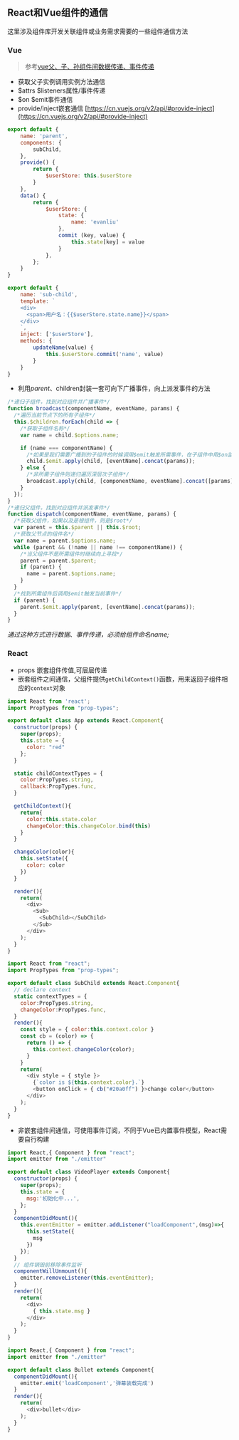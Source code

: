## React和Vue组件的通信

这里涉及组件库开发关联组件或业务需求需要的一些组件通信方法

### Vue

> 参考[vue父、子、孙组件间数据传递、事件传递](https://juejin.im/post/5b570924e51d45195f0b3bb3)

- 获取父子实例调用实例方法通信
- $attrs $listeners属性/事件传递
- $on $emit事件通信
- provide/inject嵌套通信
[https://cn.vuejs.org/v2/api/#provide-inject](https://cn.vuejs.org/v2/api/#provide-inject)
```javascript
export default {
    name: 'parent',
    components: {
        subChild,
    },
    provide() {
        return {
            $userStore: this.$userStore
        }
    },
    data() {
        return {
            $userStore: {
                state: {
                    name: 'evanliu'
                },
                commit (key, value) {
                    this.state[key] = value
                }
            },
        };
    }
}
```
```javascript
export default {
    name: 'sub-child',
    template: `
    <div>
      <span>用户名：{{$userStore.state.name}}</span>
    </div>
    `,
    inject: ['$userStore'],
    methods: {
        updateName(value) {
            this.$userStore.commit('name', value)
        }
    }
}
```
- 利用$parent、$children封装一套可向下广播事件，向上派发事件的方法
```javascript
/*递归子组件，找到对应组件并广播事件*/
function broadcast(componentName, eventName, params) {
  /*遍历当前节点下的所有子组件*/
  this.$children.forEach(child => {
    /*获取子组件名称*/
    var name = child.$options.name;

    if (name === componentName) {
      /*如果是我们需要广播到的子组件的时候调用$emit触发所需事件，在子组件中用$on监听*/
      child.$emit.apply(child, [eventName].concat(params));
    } else {
      /*非所需子组件则递归遍历深层次子组件*/
      broadcast.apply(child, [componentName, eventName].concat([params]));
    }
  });
}
/*递归父组件，找到对应组件并派发事件*/
function dispatch(componentName, eventName, params) {
  /*获取父组件，如果以及是根组件，则是$root*/
  var parent = this.$parent || this.$root;
  /*获取父节点的组件名*/
  var name = parent.$options.name;
  while (parent && (!name || name !== componentName)) {
    /*当父组件不是所需组件时继续向上寻找*/
    parent = parent.$parent;
    if (parent) {
      name = parent.$options.name;
    }
  }
  /*找到所需组件后调用$emit触发当前事件*/
  if (parent) {
    parent.$emit.apply(parent, [eventName].concat(params));
  }
}
```
*通过这种方式进行数据、事件传递，必须给组件命名name;*

### React

- props 嵌套组件传值,可层层传递
- 嵌套组件之间通信，父组件提供`getChildContext()`函数，用来返回子组件相应的`context`对象
```javascript
import React from 'react';
import PropTypes from "prop-types";

export default class App extends React.Component{
  constructor(props) {
    super(props);
    this.state = {
      color: "red"
    };
  }

  static childContextTypes = {
    color:PropTypes.string,
    callback:PropTypes.func,
  }

  getChildContext(){
    return{
      color:this.state.color
      changeColor:this.changeColor.bind(this)
    }
  }

  changeColor(color){
    this.setState({
      color: color
    })
  }

  render(){
    return(
      <div>
        <Sub>
          <SubChild></SubChild>
        </Sub>
      </div>
    );
  }
}
```
```javascript
import React from "react";
import PropTypes from "prop-types";

export default class SubChild extends React.Component{
  // declare context
  static contextTypes = {
    color:PropTypes.string,
    changeColor:PropTypes.func,
  }
  render(){
    const style = { color:this.context.color }
    const cb = (color) => {
      return () => {
        this.context.changeColor(color);
      }
    }
    return(
      <div style = { style }>
        {`color is ${this.context.color}.`}
        <button onClick = { cb("#20a0ff") }>change color</button>
      </div>
    );
  }
}
```
- 非嵌套组件间通信，可使用事件订阅，不同于Vue已内置事件模型，React需要自行构建
```javascript
import React,{ Component } from "react";
import emitter from "./emitter"

export default class VideoPlayer extends Component{
  constructor(props) {
    super(props);
    this.state = {
      msg:'初始化中...',
    };
  }
  componentDidMount(){
    this.eventEmitter = emitter.addListener("loadComponent",(msg)=>{
      this.setState({
        msg
      })
    });
  }
  // 组件销毁前移除事件监听
  componentWillUnmount(){
    emitter.removeListener(this.eventEmitter);
  }
  render(){
    return(
      <div>
        { this.state.msg }
      </div>
    );
  }
}
```
```javascript
import React,{ Component } from "react";
import emitter from "./emitter"

export default class Bullet extends Component{
  componentDidMount(){
    emitter.emit('loadComponent','弹幕装载完成')
  }
  render(){
    return(
      <div>bullet</div>
    );
  }
}
```